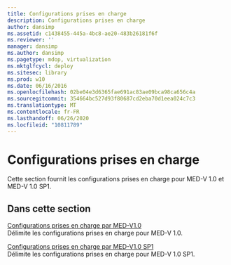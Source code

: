 ```yaml
---
title: Configurations prises en charge
description: Configurations prises en charge
author: dansimp
ms.assetid: c1438455-445a-4bc8-ae20-483b26181f6f
ms.reviewer: ''
manager: dansimp
ms.author: dansimp
ms.pagetype: mdop, virtualization
ms.mktglfcycl: deploy
ms.sitesec: library
ms.prod: w10
ms.date: 06/16/2016
ms.openlocfilehash: 02be04e3d6365fae691ac83ae09bca98ca656c4a
ms.sourcegitcommit: 354664bc527d93f80687cd2eba70d1eea024c7c3
ms.translationtype: MT
ms.contentlocale: fr-FR
ms.lasthandoff: 06/26/2020
ms.locfileid: "10811789"
---
```

# Configurations prises en charge


Cette section fournit les configurations prises en charge pour MED-V 1.0 et MED-V 1.0 SP1.

## Dans cette section


<a href="" id="med-v-1-0-supported-configurations"></a>[Configurations prises en charge par MED-V1.0](med-v-10-supported-configurationsmedv-10.md)  
Délimite les configurations prises en charge pour MED-V 1.0.

<a href="" id="med-v-1-0-sp1-supported-configurations"></a>[Configurations prises en charge par MED-V1.0 SP1](med-v-10-sp1-supported-configurationsmedv-10-sp1.md)  
Délimite les configurations prises en charge pour MED-V 1.0 SP1.

 

 





